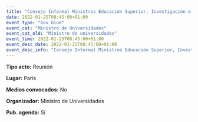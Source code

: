 ---
title: "Consejo Informal Ministros Educación Superior, Investigación e Innovación"
date: 2022-01-25T08:45:00+01:00
event_type: "box_blue" 
event_cat: "Ministro de Universidades"
event_cat_old: "Ministro de universidades"
event_time: 2022-01-25T08:45:00+01:00
event_desc_date: 2022-01-25T08:45:00+01:00
event_desc_info: "Consejo Informal Ministros Educación Superior, Investigación e Innovación"
---<p class="card-light list_schedule_description"><b>Tipo acto:</b> Reunión
</p><p class="card-light list_schedule_description"><b>Lugar:</b> París
</p><p class="card-light list_schedule_description"><b>Medios convocados:</b> No
</p><p class="card-light list_schedule_description"><b>Organizador:</b> Ministro de Universidades </p><p class="card-light list_schedule_description"><b>Pub. agenda:</b> Sí
</p>